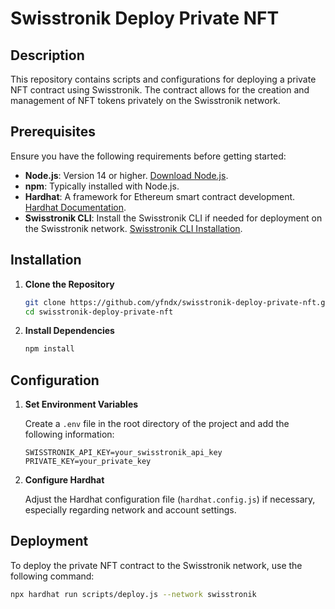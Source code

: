 # Swisstronik Deploy Private NFT

## Description

This repository contains scripts and configurations for deploying a private NFT contract using Swisstronik. The contract allows for the creation and management of NFT tokens privately on the Swisstronik network.

## Prerequisites

Ensure you have the following requirements before getting started:

- **Node.js**: Version 14 or higher. [Download Node.js](https://nodejs.org/).
- **npm**: Typically installed with Node.js.
- **Hardhat**: A framework for Ethereum smart contract development. [Hardhat Documentation](https://hardhat.org/getting-started/).
- **Swisstronik CLI**: Install the Swisstronik CLI if needed for deployment on the Swisstronik network. [Swisstronik CLI Installation](https://www.swisstronik.com/docs/cli).

## Installation

1. **Clone the Repository**

    ```bash
    git clone https://github.com/yfndx/swisstronik-deploy-private-nft.git
    cd swisstronik-deploy-private-nft
    ```

2. **Install Dependencies**

    ```bash
    npm install
    ```

## Configuration

1. **Set Environment Variables**

    Create a `.env` file in the root directory of the project and add the following information:

    ```
    SWISSTRONIK_API_KEY=your_swisstronik_api_key
    PRIVATE_KEY=your_private_key
    ```

2. **Configure Hardhat**

    Adjust the Hardhat configuration file (`hardhat.config.js`) if necessary, especially regarding network and account settings.

## Deployment

To deploy the private NFT contract to the Swisstronik network, use the following command:

```bash
npx hardhat run scripts/deploy.js --network swisstronik

